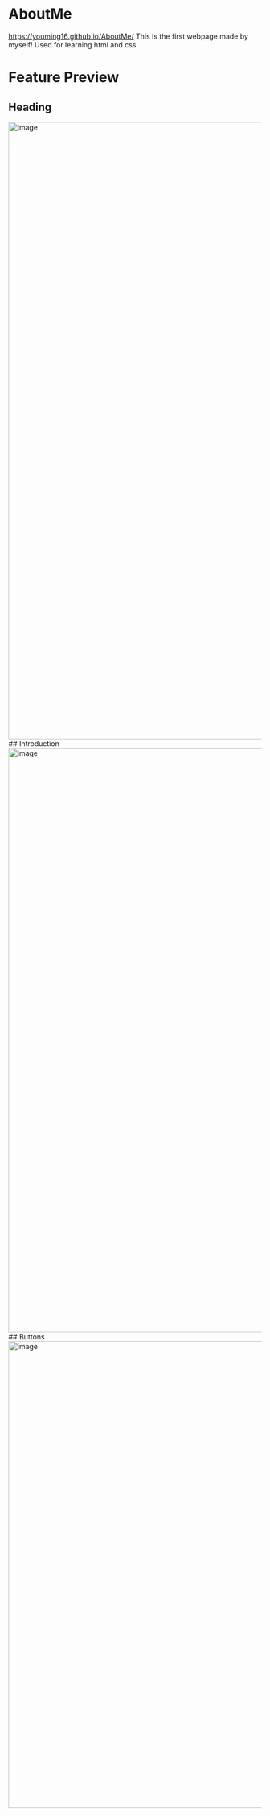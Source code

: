 # AboutMe
https://youming16.github.io/AboutMe/
This is the first webpage made by myself!
Used for learning html and css.

# Feature Preview
## Heading
<img width="1227" alt="image" src="https://user-images.githubusercontent.com/83531295/216292252-ed07274a-2602-494e-9d98-c4df3476dde0.png">
## Introduction
<img width="1162" alt="image" src="https://user-images.githubusercontent.com/83531295/216292413-e7e7e3c5-1b60-45e4-b9fd-2b9f48ef344c.png">
## Buttons
<img width="928" alt="image" src="https://user-images.githubusercontent.com/83531295/216292482-ac84ec2a-feae-4eac-9a29-ee5a859c04b5.png">
